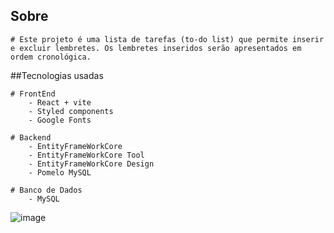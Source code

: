 ## Sobre

    # Este projeto é uma lista de tarefas (to-do list) que permite inserir e excluir lembretes. Os lembretes inseridos serão apresentados em ordem cronológica. 

##Tecnologias usadas

    # FrontEnd
        - React + vite
        - Styled components
        - Google Fonts
        
    # Backend
        - EntityFrameWorkCore
        - EntityFrameWorkCore Tool
        - EntityFrameWorkCore Design
        - Pomelo MySQL

    # Banco de Dados
        - MySQL

![image](https://github.com/user-attachments/assets/8788313a-bdd5-4400-9fa4-a64800066425)
